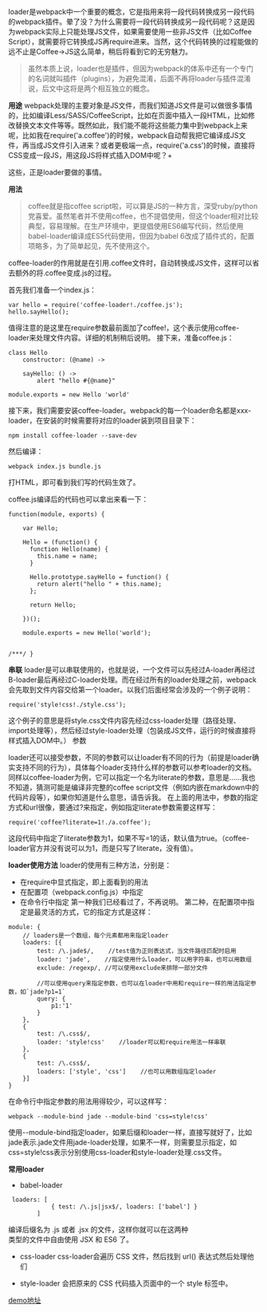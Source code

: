 

loader是webpack中一个重要的概念，它是指用来将一段代码转换成另一段代码的webpack插件。晕了没？为什么需要将一段代码转换成另一段代码呢？这是因为webpack实际上只能处理JS文件，如果需要使用一些非JS文件（比如Coffee Script），就需要将它转换成JS再require进来。当然，这个代码转换的过程能做的远不止是Coffee->JS这么简单，稍后将看到它的无穷魅力。
>虽然本质上说，loader也是插件，但因为webpack的体系中还有一个专门的名词就叫插件（plugins），为避免混淆，后面不再将loader与插件混淆说，后文中这将是两个相互独立的概念。

**用途**
webpack处理的主要对象是JS文件，而我们知道JS文件是可以做很多事情的，比如编译Less/SASS/CoffeeScript，比如在页面中插入一段HTML，比如修改替换文本文件等等。既然如此，我们能不能将这些能力集中到webpack上来呢，比如我在require('a.coffee')的时候，webpack自动帮我把它编译成JS文件，再当成JS文件引入进来？或者更极端一点，require('a.css')的时候，直接将CSS变成一段JS，用这段JS将样式插入DOM中呢？+

这些，正是loader要做的事情。

**用法**
>coffee就是指coffee script啦，可以算是JS的一种方言，深受ruby/python党喜爱。虽然笔者并不使用coffee，也不提倡使用，但这个loader相对比较典型，容易理解。在生产环境中，更提倡使用ES6编写代码，然后使用babel-loader编译成ES5代码使用，但因为babel 6改成了插件式的，配置项略多，为了简单起见，先不使用这个。

coffee-loader的作用就是在引用.coffee文件时，自动转换成JS文件，这样可以省去额外的将.coffee变成.js的过程。

首先我们准备一个index.js：
```
var hello = require('coffee-loader!./coffee.js');
hello.sayHello();
```
值得注意的是这里在require参数最前面加了coffee!，这个表示使用coffee-loader来处理文件内容。详细的机制稍后说明。
接下来，准备coffee.js：
```
class Hello
    constructor: (@name) ->

    sayHello: () ->
        alert "hello #{@name}"

module.exports = new Hello 'world'
```
接下来，我们需要安装coffee-loader。webpack的每一个loader命名都是xxx-loader，在安装的时候需要将对应的loader装到项目目录下：
```
npm install coffee-loader --save-dev
```
然后编译：
```
webpack index.js bundle.js
```
打HTML，即可看到我们写的代码生效了。


coffee.js编译后的代码也可以拿出来看一下：
```
function(module, exports) {

    var Hello;

    Hello = (function() {
      function Hello(name) {
        this.name = name;
      }

      Hello.prototype.sayHello = function() {
        return alert("hello " + this.name);
      };

      return Hello;

    })();

    module.exports = new Hello('world');


/***/ }
```

**串联**
loader是可以串联使用的，也就是说，一个文件可以先经过A-loader再经过B-loader最后再经过C-loader处理。而在经过所有的loader处理之前，webpack会先取到文件内容交给第一个loader。以我们后面经常会涉及的一个例子说明：
```
require('style!css!./style.css');
```
这个例子的意思是将style.css文件内容先经过css-loader处理（路径处理、import处理等），然后经过style-loader处理（包装成JS文件，运行的时候直接将样式插入DOM中。）
参数

loader还可以接受参数，不同的参数可以让loader有不同的行为（前提是loader确实支持不同的行为），具体每个loader支持什么样的参数可以参考loader的文档。同样以coffee-loader为例，它可以指定一个名为literate的参数，意思是……我也不知道，猜测可能是编译非完整的coffee script文件（例如内嵌在markdown中的代码片段等），如果你知道是什么意思，请告诉我。
在上面的用法中，参数的指定方式和url很像，要通过?来指定，例如指定literate参数需要这样写：
```
require('coffee?literate=1!./a.coffee');
```
这段代码中指定了literate参数为1，如果不写=1的话，默认值为true。（coffee-loader官方并没有说可以为1，而是只写了literate，没有值）。

**loader使用方法**
loader的使用有三种方法，分别是：
- 在require中显式指定，即上面看到的用法
- 在配置项（webpack.config.js）中指定
- 在命令行中指定
第一种我们已经看过了，不再说明。
第二种，在配置项中指定是最灵活的方式，它的指定方式是这样：

```
module: {
    // loaders是一个数组，每个元素都用来指定loader
    loaders: [{
        test: /\.jade$/,    //test值为正则表达式，当文件路径匹配时启用
        loader: 'jade',    //指定使用什么loader，可以用字符串，也可以用数组
        exclude: /regexp/, //可以使用exclude来排除一部分文件

        //可以使用query来指定参数，也可以在loader中用和require一样的用法指定参数，如`jade?p1=1`
        query: {
            p1:'1'
        }
    },
    {
        test: /\.css$/,
        loader: 'style!css'    //loader可以和require用法一样串联
    },
    {
        test: /\.css$/,
        loaders: ['style', 'css']    //也可以用数组指定loader
    }]
}

```
在命令行中指定参数的用法用得较少，可以这样写：
```
webpack --module-bind jade --module-bind 'css=style!css'
````
使用--module-bind指定loader，如果后缀和loader一样，直接写就好了，比如jade表示.jade文件用jade-loader处理，如果不一样，则需要显示指定，如css=style!css表示分别使用css-loader和style-loader处理.css文件。

**常用loader**
- babel-loader 
```
 loaders: [
            { test: /\.js|jsx$/, loaders: ['babel'] }
        ]
```
 编译后缀名为 .js 或者 .jsx 的文件，这样你就可以在这两种  
 类型的文件中自由使用 JSX 和 ES6 了。

-  css-loader
css-loader会遍历 CSS 文件，然后找到 url() 表达式然后处理他们

- style-loader
会把原来的 CSS 代码插入页面中的一个 style 标签中。



[demo地址][1]



[1]:https://github.com/fengyueran/WebPackDemo.git